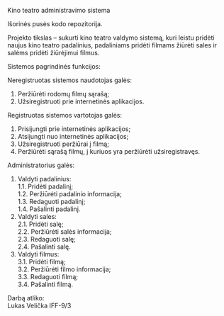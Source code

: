 Kino teatro administravimo sistema

Išorinės pusės kodo repozitorija.<br>

Projekto tikslas – sukurti kino teatro valdymo sistemą, kuri leistu pridėti naujus kino teatro padalinius, padaliniams pridėti filmams žiūrėti sales ir salėms pridėti žiūrėjimui filmus.<br>

Sistemos pagrindinės funkcijos:

Neregistruotas sistemos naudotojas galės:<br>
1.	Peržiūrėti rodomų filmų sąrašą;<br>
2.	Užsiregistruoti prie internetinės aplikacijos.<br>

Registruotas sistemos vartotojas galės:<br>
1.	Prisijungti prie internetinės aplikacijos;<br>
2.	Atsijungti nuo internetinės aplikacijos;<br>
3.	Užsiregistruoti peržiūrai į filmą;<br>
4.	Peržiūrėti sąrašą filmų, į kuriuos yra peržiūrėti užsiregistravęs.<br>

Administratorius galės:<br>
1.	Valdyti padalinius:<br>
      1.1.	Pridėti padalinį;<br>
      1.2.	Peržiūrėti padalinio informacija;<br>
      1.3.	Redaguoti padalinį;<br>
      1.4.	Pašalinti padalinį.<br>
2.	Valdyti sales:<br>
      2.1.	Pridėti salę;<br>
      2.2.	Peržiūrėti salės informacija;<br>
      2.3.	Redaguoti salę;<br>
      2.4.	Pašalinti salę.<br>
3.	Valdyti filmus:<br>
      3.1.	Pridėti filmą;<br>
      3.2.	Peržiūrėti filmo informacija;<br>
      3.3.	Redaguoti filmą;<br>
      3.4.	Pašalinti filmą.<br>


Darbą atliko:<br>
Lukas Velička IFF-9/3
